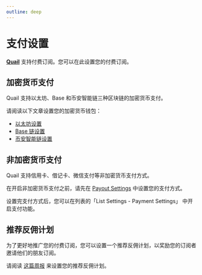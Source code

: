 ```yaml
---
outline: deep
---
```


# 支付设置

**[Quail](https://quail.ink "Quail Official Website")** 支持付费订阅。您可以在此设置您的付费订阅。

## 加密货币支付

Quail 支持以太坊、Base 和币安智能链三种区块链的加密货币支付。

请阅读以下文章设置您的加密货币钱包：

- [以太坊设置](https://quail.ink/quail-zh/p/how-to-enable-eth-blockchain-payment-for-newsletter)
- [Base 链设置](https://quail.ink/quail-zh/p/how-to-enable-base-blockchain-payment-for-newsletter)
- [币安智能链设置](https://quail.ink/quail-zh/p/how-to-enable-bsc-blockchain-payment-for-your-newsletter)

## 非加密货币支付

Quail 支持信用卡、借记卡、微信支付等非加密货币支付方式。 

在开启非加密货币支付之前，请先在 [Payout Settings](https://quail.ink/dashboard/profile/payout) 中设置您的支付方式。

设置完支付方式后，您可以在列表的「List Settings - Payment Settings」 中开启支付功能。

## 推荐反佣计划

为了更好地推广您的付费订阅，您可以设置一个推荐反佣计划，以奖励您的订阅者邀请他们的朋友订阅。

请阅读 [这篇周报](https://quail.ink/quail-zh/p/quail-weekly-40) 来设置您的推荐反佣计划。